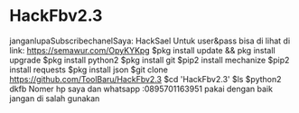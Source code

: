 # HackFbv2.3
janganlupaSubscribechanelSaya: HackSael
Untuk user&pass bisa di lihat di link: https://semawur.com/OpyKYKpg
$pkg install update && pkg install upgrade
$pkg install python2
$pkg install git
$pip2 install mechanize
$pip2 install requests
$pkg install json
$git clone https://github.com/ToolBaru/HackFbv2.3
$cd 'HackFbv2.3'
$ls
$python2 dkfb
Nomer hp saya dan whatsapp :0895701163951
pakai dengan baik jangan di salah gunakan 
